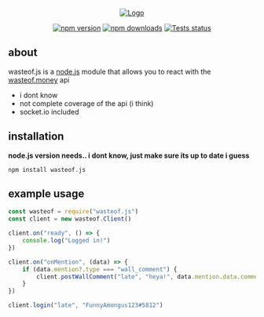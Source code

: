 <div align="center">
    <br/>
    <a href="https://wasteof.money/users/late"><img src="https://user-images.githubusercontent.com/78447219/174464606-7829acea-80e6-49f8-8be0-dce67e7af8f1.png" alt="Logo"/></a>
    <br/>
    <p>
        <a href="https://www.npmjs.com/package/wasteof.js"><img src="https://img.shields.io/npm/v/wasteof.js.svg?maxAge=3600" alt="npm version" /></a>
        <a href="https://www.npmjs.com/package/wasteof.js"><img src="https://img.shields.io/npm/dt/wasteof.js.svg?maxAge=3600" alt="npm downloads" /></a>
        <a href="https://github.com/Late-Is-Cool/wasteof.js/actions"><img src="https://github.com/Late-Is-Cool/wasteof.js/actions/workflows/main.yml/badge.svg" alt="Tests status" /></a>
    </p>
</div>

## about

wasteof.js is a <a href="https://nodejs.org/">node.js</a> module that allows you to react with the <a href="https://wasteof.money/">wasteof.money</a> api

- i dont know
- not complete coverage of the api (i think)
- socket.io included

## installation

**node.js version needs.. i dont know, just make sure its up to date i guess**

```sh-session
npm install wasteof.js
```

## example usage

```js
const wasteof = require("wasteof.js")
const client = new wasteof.Client()

client.on("ready", () => {
    console.log("Logged in!")
})

client.on("onMention", (data) => {
    if (data.mention?.type === "wall_comment") {
        client.postWallComment("late", "heya!", data.mention.data.comment._id).catch((error) => console.log(error))
    }
})

client.login("late", "FunnyAmongus123#5812")
```
